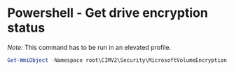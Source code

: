 # Powershell - Get drive encryption status

_Note:_ This command has to be run in an elevated profile.

```powershell
Get-WmiObject -Namespace root\CIMV2\Security\MicrosoftVolumeEncryption -Class Win32_EncryptableVolume
```
